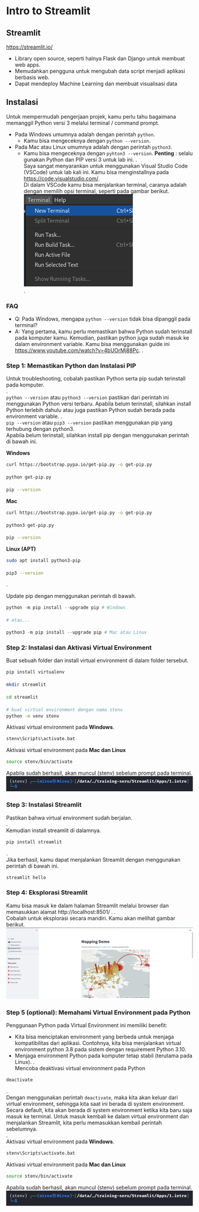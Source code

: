 # Intro to Streamlit

## Streamlit
https://streamlit.io/

- Library open source, seperti halnya Flask dan Django untuk membuat web apps.
- Memudahkan pengguna untuk mengubah data script menjadi aplikasi berbasis web.
- Dapat mendeploy Machine Learning dan membuat visualisasi data

## Instalasi
Untuk mempermudah pengerjaan projek, kamu perlu tahu bagaimana memanggil Python versi 3 melalui terminal / command prompt.
- Pada Windows umumnya adalah dengan perintah `python`.
	- Kamu bisa mengeceknya dengan `python --version`.
- Pada Mac atau Linux umumnya adalah dengan perintah `python3`.
	- Kamu bisa mengeceknya dengan `pyhton3 --version`.
**Penting** : selalu gunakan Python dan PIP versi 3 untuk lab ini.
.     
Saya sangat menyarankan untuk menggunakan Visual Studio Code (VSCode) untuk lab kali ini. Kamu bisa menginstallnya pada https://code.visualstudio.com/.  
Di dalam VSCode kamu bisa menjalankan terminal, caranya adalah dengan memilih opsi terminal, seperti pada gambar berikut.  
![](attachments/Pasted%20image%2020220719133405.png)  
.  

### FAQ
- Q: Pada Windows, mengapa `python --version` tidak bisa dipanggil pada terminal?  
- A: Yang pertama, kamu perlu memastikan bahwa Python sudah terinstall pada komputer kamu. Kemudian, pastikan python juga sudah masuk ke dalam environment variable. Kamu bisa menggunakan guide ini https://www.youtube.com/watch?v=4bUOrMj88Pc.
.  


### Step 1: Memastikan Python dan Instalasi PIP
Untuk troubleshooting, cobalah pastikan Python serta pip sudah terinstall pada komputer.   
.  
`python --version` atau `python3 --version`  pastikan dari perintah ini menggunakan Python versi terbaru.
Apabila belum terinstall, silahkan install Python terlebih dahulu atau juga pastikan Python sudah berada pada environment variable.
.  
`pip --version` atau `pip3 --version` pastikan menggunakan pip yang terhubung dengan python3.  
Apabila belum terinstall, silahkan install pip dengan menggunakan perintah di bawah ini.

**Windows**
```sh
curl https://bootstrap.pypa.io/get-pip.py -o get-pip.py

python get-pip.py 

pip --version
```

**Mac**
```sh
curl https://bootstrap.pypa.io/get-pip.py -o get-pip.py

python3 get-pip.py

pip --version
```

**Linux (APT)**
```sh
sudo apt install python3-pip

pip3 --version
```
.  

Update pip dengan menggunakan perintah di bawah.
```python
python -m pip install --upgrade pip # Windows

# atau...

python3 -m pip install --upgrade pip # Mac atau Linux
```

### Step 2: Instalasi dan Aktivasi Virtual Environment
Buat sebuah folder dan install virtual environment di dalam folder tersebut.
```sh
pip install virtualenv

mkdir streamlit

cd streamlit

# buat virtual environment dengan nama stenv
python -m venv stenv
```

Aktivasi virtual environment pada **Windows**.
```sh
stenv\Scripts\activate.bat
```

Aktivasi virtual environment pada **Mac dan Linux**
```sh
source stenv/bin/activate
```

Apabila sudah berhasil, akan muncul (stenv) sebelum prompt pada terminal.  
![](attachments/Pasted%20image%2020220719134014.png)  

### Step 3: Instalasi Streamlit
Pastikan bahwa virtual environment sudah berjalan.  
.  
Kemudian install streamlit di dalamnya.
```sh
pip install streamlit
```
.  
Jika berhasil, kamu dapat menjalankan Streamlit dengan menggunakan perintah di bawah ini.
```sh
streamlit hello
```

### Step 4: Eksplorasi Streamlit
Kamu bisa masuk ke dalam halaman Streamlit melalui browser dan memasukkan alamat http://localhost:8501/ .
.  
Cobalah untuk eksplorasi secara mandiri. Kamu akan melihat gambar berikut.  
![](attachments/Pasted%20image%2020220719140948.png)  

### Step 5 (optional): Memahami Virtual Environment pada Python
Penggunaan Python pada Virtual Environment ini memiliki benefit:
- Kita bisa menciptakan environment yang berbeda untuk menjaga kompatibilitas dari aplikasi. Contohnya, kita bisa menjalankan virtual environment python 3.8 pada sistem dengan requirement Python 3.10.
- Menjaga environment Python pada komputer tetap stabil (terutama pada Linux).
.  
Mencoba deaktivasi virtual environment pada Python
```sh
deactivate
```
.  
Dengan menggunakan perintah `deactivate`, maka kita akan keluar dari virtual environment, sehingga kita saat ini berada di system environment. Secara default, kita akan berada di system environment ketika kita baru saja masuk ke terminal. Untuk masuk kembali ke dalam virtual environment dan menjalankan Streamlit, kita perlu memasukkan kembail perintah sebelumnya.  
.  
Aktivasi virtual environment pada **Windows**.
```sh
stenv\Scripts\activate.bat
```

Aktivasi virtual environment pada **Mac dan Linux**
```sh
source stenv/bin/activate
```

Apabila sudah berhasil, akan muncul (stenv) sebelum prompt pada terminal.  
![](attachments/Pasted%20image%2020220719134014.png)  


